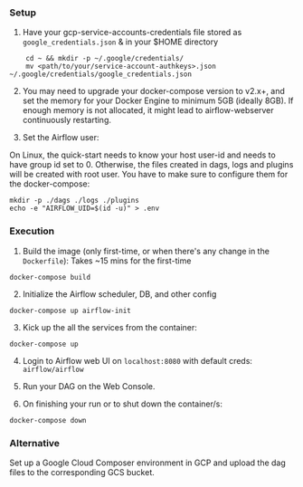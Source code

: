 ### Setup

1. Have your gcp-service-accounts-credentials file stored as `google_credentials.json`
& in your $HOME directory
```
    cd ~ && mkdir -p ~/.google/credentials/
    mv <path/to/your/service-account-authkeys>.json ~/.google/credentials/google_credentials.json
```
2. You may need to upgrade your docker-compose version to v2.x+, 
and set the memory for your Docker Engine to minimum 5GB (ideally 8GB). 
If enough memory is not allocated, it might lead to airflow-webserver continuously 
restarting.

3. Set the Airflow user:

On Linux, the quick-start needs to know your host user-id and needs to have group id set to 0. 
Otherwise, the files created in dags, logs and plugins will be created with root user. 
You have to make sure to configure them for the docker-compose:
```
mkdir -p ./dags ./logs ./plugins
echo -e "AIRFLOW_UID=$(id -u)" > .env
```
### Execution

1. Build the image (only first-time, or when there's any change in the `Dockerfile`):
Takes ~15 mins for the first-time
```shell
docker-compose build
```

2. Initialize the Airflow scheduler, DB, and other config
```shell
docker-compose up airflow-init
```

3. Kick up the all the services from the container:
```shell
docker-compose up
```

4. Login to Airflow web UI on `localhost:8080` with default creds: `airflow/airflow`

5. Run your DAG on the Web Console.

6. On finishing your run or to shut down the container/s:
```shell
docker-compose down
```

### Alternative

Set up a Google Cloud Composer environment in GCP and upload the dag files to
the corresponding GCS bucket.
